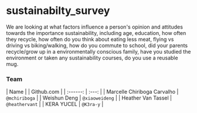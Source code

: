 # sustainabilty_survey

We are looking at what factors influence a person's opinion and attitudes towards the importance sustainability, including age, education, how often they recycle, how often do you think about eating less meat, flying vs driving vs biking/walking, how do you commute to school, did your parents recycle/grow up in a environmentally conscious family, have you studied the environment or taken any sustainability courses, do you use a reusable mug.

### Team

| Name  |  | Github.com |
| :------: | :---: |
| Marcelle Chiriboga Carvalho | `@mchiriboga` |
| Weishun Deng | `@xiaoweideng` |
| Heather Van Tassel | `@heathervant` |
| KERA YUCEL | `@K3ra-y` |
